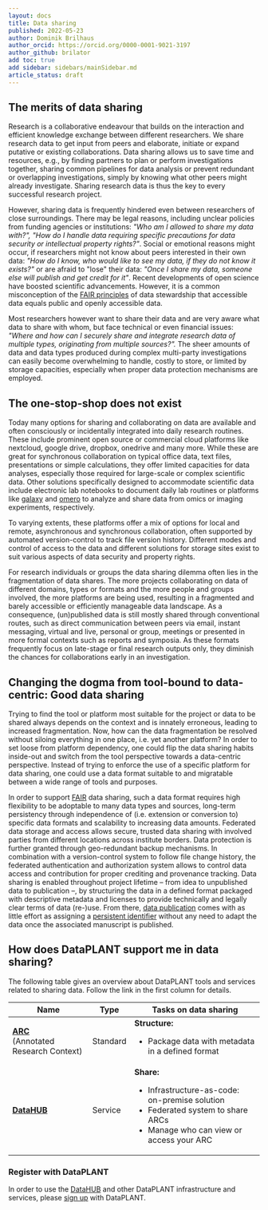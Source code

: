```yaml
---
layout: docs
title: Data sharing
published: 2022-05-23
author: Dominik Brilhaus
author_orcid: https://orcid.org/0000-0001-9021-3197
author_github: brilator
add toc: true
add sidebar: sidebars/mainSidebar.md
article_status: draft
---
```


## The merits of data sharing

Research is a collaborative endeavour that builds on the interaction and efficient knowledge exchange between different researchers. We share research data to get input from peers and elaborate, initiate or expand putative or existing collaborations. Data sharing allows us to save time and resources, e.g., by finding partners to plan or perform investigations together, sharing common pipelines for data analysis or prevent redundant or overlapping investigations, simply by knowing what other peers might already investigate. Sharing research data is thus the key to every successful research project.

However, sharing data is frequently hindered even between researchers of close surroundings. There may be legal reasons, including unclear policies from funding agencies or institutions: *"Who am I allowed to share my data with?", "How do I handle data requiring specific precautions for data security or intellectual property rights?"*. Social or emotional reasons might occur, if researchers might not know about peers interested in their own data: *"How do I know, who would like to see my data, if they do not know it exists?"* or are afraid to "lose" their data: *"Once I share my data, someone else will publish and get credit for it"*. Recent developments of open science have boosted scientific advancements. However, it is a common misconception of the [FAIR principles][KB-FAIR] of data stewardship that accessible data equals public and openly accessible data.

Most researchers however want to share their data and are very aware what data to share with whom, but face technical or even financial issues: *"Where and how can I securely share and integrate research data of multiple types, originating from multiple sources?".* The sheer amounts of data and data types produced during complex multi-party investigations can easily become overwhelming to handle, costly to store, or limited by storage capacities, especially when proper data protection mechanisms are employed.

## The one-stop-shop does not exist

Today many options for sharing and collaborating on data are available and often consciously or incidentally integrated into daily research routines. These include prominent open source or commercial cloud platforms like nextcloud, google drive, dropbox, onedrive and many more. While these are great for synchronous collaboration on typical office data, text files, presentations or simple calculations, they offer limited capacities for data analyses, especially those required for large-scale or complex scientific data. Other solutions specifically designed to accommodate scientific data include electronic lab notebooks to document daily lab routines or platforms like [galaxy][galaxy] and [omero][omero] to analyze and share data from omics or imaging experiments, respectively.

To varying extents, these platforms offer a mix of options for local and remote, asynchronous and synchronous collaboration, often supported by automated version-control to track file version history. Different modes and control of access to the data and different solutions for storage sites exist to suit various aspects of data security and property rights.

For research individuals or groups the data sharing dilemma often lies in the fragmentation of data shares. The more projects collaborating on data of different domains, types or formats and the more people and groups involved, the more platforms are being used, resulting in a fragmented and barely accessible or efficiently manageable data landscape. As a consequence, (un)published data is still mostly shared through conventional routes, such as direct communication between peers via email, instant messaging, virtual and live, personal or group, meetings or presented in more formal contexts such as reports and symposia. As these formats frequently focus on late-stage or final research outputs only, they diminish the chances for collaborations early in an investigation.

## Changing the dogma from tool-bound to data-centric: Good data sharing

Trying to find the tool or platform most suitable for the project or data to be shared always depends on the context and is innately erroneous, leading to increased fragmentation. Now, how can the data fragmentation be resolved without siloing everything in one place, i.e. yet another platform? In order to set loose from platform dependency, one could flip the data sharing habits inside-out and switch from the tool perspective towards a data-centric perspective. Instead of trying to enforce the use of a specific platform for data sharing, one could use a data format suitable to and migratable between a wide range of tools and purposes.

In order to support [FAIR][KB-FAIR] data sharing, such a data format requires high flexibility to be adoptable to many data types and sources, long-term persistency through independence of (i.e. extension or conversion to) specific data formats and scalability to increasing data amounts. Federated data storage and access allows secure, trusted data sharing with involved parties from different locations across institute borders. Data protection is further granted through geo-redundant backup mechanisms. In combination with a version-control system to follow file change history, the federated authentication and authorization system allows to control data access and contribution for proper crediting and provenance tracking. Data sharing is enabled throughout project lifetime &ndash; from idea to unpublished data to publication &ndash;, by structuring the data in a defined format packaged with descriptive metadata and licenses to provide technically and legally clear terms of data (re-)use. From there, [data publication][KB-DataPublications] comes with as little effort as assigning a [persistent identifier][KB-pid] without any need to adapt the data once the associated manuscript is published.

## How does DataPLANT support me in data sharing?

The following table gives an overview about DataPLANT tools and services related to sharing data. Follow the link in the first column for details.

Name | Type | Tasks on data sharing
----------------|-----------|------------------
**[ARC][KB-ARC]**  <br> (Annotated Research Context) | Standard | **Structure:** <ul><li>Package data with metadata in a defined format</li></ul>
**[DataHUB][KB-datahub]** | Service | **Share:** <ul><li>Infrastructure-as-code: on-premise solution</li><li>Federated system to share ARCs</li><li>Manage who can view or access your ARC</li></ul>

### Register with DataPLANT

In order to use the [DataHUB][KB-datahub] and other DataPLANT infrastructure and services, please [sign up][Registration] with DataPLANT.  

<!-- Knowledgebase Cross-references -->

[KB-DataPublications]: ./datapublications.html "Data Publication"
[KB-FAIR]: ./FAIRDataPrinciples.html "FAIR Data principles"
[KB-pid]: ./pids.html  "Persistent Identifiers"
[KB-ARC]: ./AnnotatedResearchContext.html "Annotated Research Context"
[KB-datahub]: ./datahub.html "DataPLANT DataHUB"

<!-- Reference links -->
[Registration]: <https://register.nfdi4plants.org/registration> "DataPLANT Registration"
[omero]: <https://www.openmicroscopy.org/omero/> "Omero"
[galaxy]: <https://plants.usegalaxy.eu/> "Galaxy Plants"
